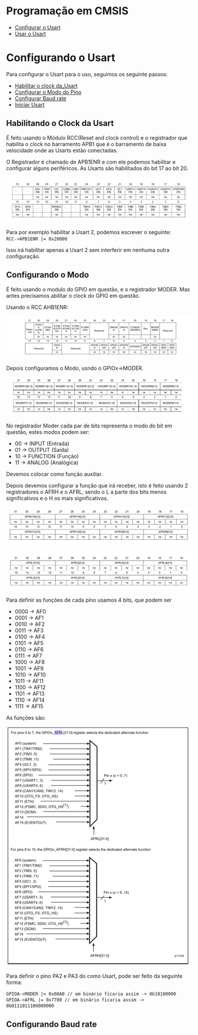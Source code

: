 # Programação em CMSIS 

- [Configurar o Usart](#Configurando-o-Usart)
- [Usar o Usart](#Usando-o-Usart)

# Configurando o Usart

Para configurar o Usart para o uso, seguimos os seguinte passos:

- [Habilitar o clock da_Usart](#Habilitando-o-Clock-da_Usart)
- [Configurar o Modo do Pino](#Configurando-o-Modo)
- [Configurar Baud rate](#Configurando-Baud-rate)
- [Iniciar Usart](#Iniciando-Usart) 


## Habilitando o Clock da Usart

É feito usando o Módulo RCC(Reset and clock control) e o registrador que habilita o clock
no barramento APB1 que é o barramento de baixa velocidade onde as Usarts estão conectadas.

O Registrador é chamado de APB1ENR e com ele podemos habilitar e configurar alguns periféricos.
As Usarts são habilitados do bit 17 ao bit 20.

![APB1ENR](../imagens/APB1ENR.PNG)

Para por exemplo habilitar a Usart 2, podemos escrever o seguinte:  
`RCC->APB1ENR |= 0x20000`

Isso irá habilitar apenas a Usart 2 sem interferir em nenhuma outra configuração.

## Configurando o Modo

É feito usando o modulo do GPIO em questão, e o registrador MODER. Mas antes precisamos abilitar o clock
do GPIO em questão.

Usando o RCC AHB1ENR:

![AHB1ENR](../imagens/HB1ENR.PNG)

Depois configuramos o Modo, usndo o GPIOx->MODER.

![MODER](../imagens/MODER.PNG)

No registrador Moder cada par de bits representa o modo do bit em questão, estes modos
podem ser:

- 00 -> INPUT (Entrada)
- 01 -> OUTPUT (Saída)
- 10 -> FUNCTION (Função)
- 11 -> ANALOG (Analógica)

Devemos colocar como função auxiliar.

Depois devemos configurar a função que irá receber, isto é feito usando 2 registradores o AFRH
e o AFRL, sendo o L a parte dos bits menos significativos e o H os mais significativos.


![AFRH](../imagens/AFRH.PNG)

![AFRL](../imagens/AFRL.PNG)

Para definir as funções de cada pino usamos 4 bits, que podem ser

- 0000 -> AF0
- 0001 -> AF1
- 0010 -> AF2
- 0011 -> AF3
- 0100 -> AF4
- 0101 -> AF5
- 0110 -> AF6
- 0111 -> AF7
- 1000 -> AF8
- 1001 -> AF9
- 1010 -> AF10
- 1011 -> AF11
- 1100 -> AF12
- 1101 -> AF13
- 1110 -> AF14
- 1111 -> AF15

As funções são:

![Funções](../imagens/Funções.PNG)


Para definir o pino PA2 e PA3 do como Usart, pode ser feito da seguinte forma:  

    GPIOA->MODER |= 0x00A0 // em binário ficaria assim -> 0b10100000
    GPIOA->AFRL |= 0x7700 // em binário ficaria assim -> 0b0111011100000000

## Configurando Baud rate


